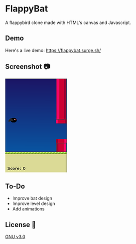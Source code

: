 # FlappyBat
A flappybird clone made with HTML's canvas and Javascript.  

## Demo  
Here's a live demo: https://flappybat.surge.sh/  

## Screenshot :camera:  
![Flappy](https://github.com/Hichem-Chabou/FlappyBat/blob/master/img/flappybat.PNG)  

## To-Do  
* Improve bat design  
* Improve level design  
* Add animations  

## License :scroll:  
[GNU v3.0](https://github.com/Hichem-Chabou/FlappyBat/blob/master/LICENSE)

